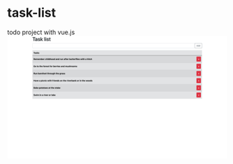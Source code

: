 # task-list
todo project with vue.js
![alt text](https://github.com/foxzaro1/task-list/blob/master/example.png?raw=true)

